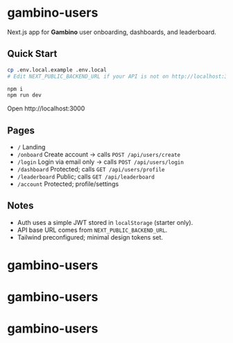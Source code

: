 # gambino-users

Next.js app for **Gambino** user onboarding, dashboards, and leaderboard.

## Quick Start

```bash
cp .env.local.example .env.local
# Edit NEXT_PUBLIC_BACKEND_URL if your API is not on http://localhost:3001

npm i
npm run dev
```

Open http://localhost:3000

## Pages
- `/` Landing
- `/onboard` Create account → calls `POST /api/users/create`
- `/login` Login via email only → calls `POST /api/users/login`
- `/dashboard` Protected; calls `GET /api/users/profile`
- `/leaderboard` Public; calls `GET /api/leaderboard`
- `/account` Protected; profile/settings

## Notes
- Auth uses a simple JWT stored in `localStorage` (starter only).
- API base URL comes from `NEXT_PUBLIC_BACKEND_URL`.
- Tailwind preconfigured; minimal design tokens set.
# gambino-users
# gambino-users
# gambino-users

